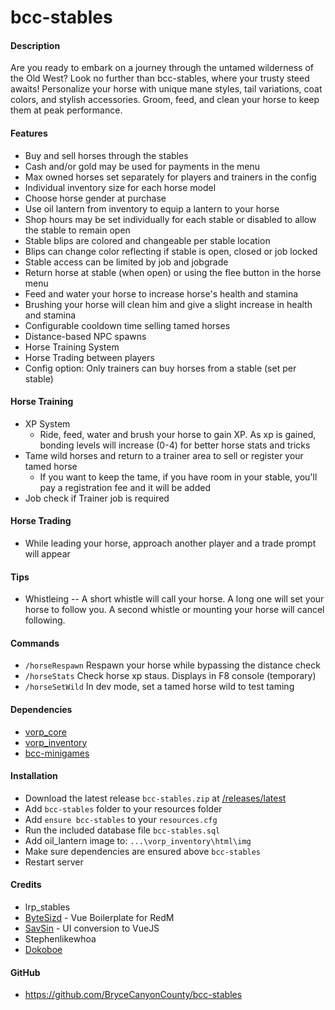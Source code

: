 # bcc-stables

#### Description
Are you ready to embark on a journey through the untamed wilderness of the Old West? Look no further than bcc-stables, where your trusty steed awaits!
Personalize your horse with unique mane styles, tail variations, coat colors, and stylish accessories.
Groom, feed, and clean your horse to keep them at peak performance.

#### Features
- Buy and sell horses through the stables
- Cash and/or gold may be used for payments in the menu
- Max owned horses set separately for players and trainers in the config
- Individual inventory size for each horse model
- Choose horse gender at purchase
- Use oil lantern from inventory to equip a lantern to your horse
- Shop hours may be set individually for each stable or disabled to allow the stable to remain open
- Stable blips are colored and changeable per stable location
- Blips can change color reflecting if stable is open, closed or job locked
- Stable access can be limited by job and jobgrade
- Return horse at stable (when open) or using the flee button in the horse menu
- Feed and water your horse to increase horse's health and stamina
- Brushing your horse will clean him and give a slight increase in health and stamina
- Configurable cooldown time selling tamed horses
- Distance-based NPC spawns
- Horse Training System
- Horse Trading between players
- Config option: Only trainers can buy horses from a stable (set per stable)

#### Horse Training
- XP System
  - Ride, feed, water and brush your horse to gain XP. As xp is gained, bonding levels will increase (0-4) for better horse stats and tricks
- Tame wild horses and return to a trainer area to sell or register your tamed horse
  - If you want to keep the tame, if you have room in your stable, you'll pay a registration fee and it will be added
- Job check if Trainer job is required

#### Horse Trading
- While leading your horse, approach another player and a trade prompt will appear

#### Tips
- Whistleing -- A short whistle will call your horse. A long one will set your horse to follow you. A second whistle or mounting your horse will cancel following.

#### Commands
- `/horseRespawn` Respawn your horse while bypassing the distance check
- `/horseStats` Check horse xp staus. Displays in F8 console (temporary)
- `/horseSetWild` In dev mode, set a tamed horse wild to test taming

#### Dependencies
- [vorp_core](https://github.com/VORPCORE/vorp-core-lua)
- [vorp_inventory](https://github.com/VORPCORE/vorp_inventory-lua)
- [bcc-minigames](https://github.com/BryceCanyonCounty/bcc-minigames)

#### Installation
- Download the latest release `bcc-stables.zip` at [/releases/latest](https://github.com/BryceCanyonCounty/bcc-stables/releases/latest)
- Add `bcc-stables` folder to your resources folder
- Add `ensure bcc-stables` to your `resources.cfg`
- Run the included database file `bcc-stables.sql`
- Add oil_lantern image to: `...\vorp_inventory\html\img`
- Make sure dependencies are ensured above `bcc-stables`
- Restart server

#### Credits
- lrp_stables
- [ByteSizd](https://github.com/AndrewR3K) - Vue Boilerplate for RedM
- [SavSin](https://github.com/DavFount) - UI conversion to VueJS
- Stephenlikewhoa
- [Dokoboe](https://github.com/dokoboe)

#### GitHub
- https://github.com/BryceCanyonCounty/bcc-stables
